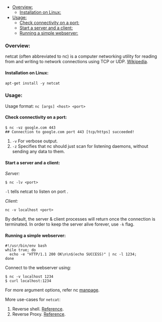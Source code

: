 <!-- TOC start (generated with https://github.com/derlin/bitdowntoc) -->

- [Overview:](#overview)
    * [Installation on Linux:](#installation-on-linux)
- [Usage:](#usage)
    * [Check connectivity on a port:](#check-connectivity-on-a-port)
    * [Start a server and a client:](#start-a-server-and-a-client)
    * [Running a simple webserver:](#running-a-simple-webserver)

<!-- TOC end -->

<!-- TOC --><a name="overview"></a>
### Overview:
netcat (often abbreviated to nc) is a computer networking utility for reading from and writing to
network connections using TCP or UDP. [Wikipedia](https://en.wikipedia.org/wiki/Netcat).

<!-- TOC --><a name="installation-on-linux"></a>
#### Installation on Linux:
```shell
apt-get install -y netcat
```

<!-- TOC --><a name="usage"></a>
### Usage:

Usage format: `nc [args] <host> <port>`

<!-- TOC --><a name="check-connectivity-on-a-port"></a>
#### Check connectivity on a port:
```shell
$ nc -vz google.com 443
## Connection to google.com port 443 [tcp/https] succeeded!
```
1. `-v` For verbose output.
2. `-z` Specifies that nc should just scan for listening daemons, without sending any data to them.

<!-- TOC --><a name="start-a-server-and-a-client"></a>
#### Start a server and a client:
*Server:*
```shell
$ nc -lv <port>
```
`-l` tells netcat to listen on port <port>.

*Client:*
```shell
nc -v localhost <port>
```

By default, the server & client processes will return once the connection is terminated.
In order to keep the server alive forever, use `-k` flag.

<!-- TOC --><a name="running-a-simple-webserver"></a>
#### Running a simple webserver:
```shell
#!/usr/bin/env bash
while true; do 
  echo -e "HTTP/1.1 200 OK\n\n$(echo SUCCESS)" | nc -l 1234; 
done
```
Connect to the webserver using:
```shell
$ nc -v localhost 1234
$ curl localhost:1234
```

For more argument options, refer nc [manpage](https://linux.die.net/man/1/nc).

More use-cases for `netcat`:
1. Reverse shell. [Reference](https://www.baeldung.com/linux/netcat-command#3-reverse-shell-using-netcat).
2. Reverse Proxy. [Reference](https://www.baeldung.com/linux/netcat-command#reverse-proxy-with-netcat).